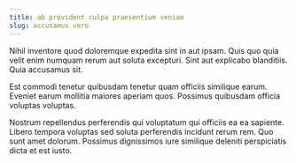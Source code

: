 ```yaml
---
title: ab provident culpa praesentium veniam
slug: accusamus vero
---
```


Nihil inventore quod doloremque expedita sint in aut ipsam. Quis quo quia velit enim numquam rerum aut soluta excepturi. Sint aut explicabo blanditiis. Quia accusamus sit.

Est commodi tenetur quibusdam tenetur quam officiis similique earum. Eveniet earum mollitia maiores aperiam quos. Possimus quibusdam officia voluptas voluptas.

Nostrum repellendus perferendis qui voluptatum qui officiis ea ea sapiente. Libero tempora voluptas sed soluta perferendis incidunt rerum rem. Quo sunt amet dolorum. Possimus dignissimos iure similique deleniti perspiciatis dicta et est iusto.
